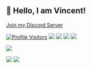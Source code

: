 <h2>👋 Hello, I am Vincent!</h2>
<p><a href="https://discord.gg/AQ4sDF6Mkz" target="_blank">Join my Discord Server</a></p><!--change to Contact Me with new site link-->
<p>
  <a href="https://github.com/luckycdev" target="_blank"><img src="https://api.visitorbadge.io/api/visitors?path=luckycdev&label=views&labelColor=%23000000&countColor=%23ffffff" alt="Profile Visitors"/></a>
  <a href="https://discordlookup.com/user/275273443329441792" target="_blank"><img src="https://api.statusbadges.me/badge/status/275273443329441792"/></a>
  <a href="https://discordlookup.com/user/275273443329441792" target="_blank"><img src="https://api.statusbadges.me/badge/playing/275273443329441792"/></a>
  <a href="https://discordlookup.com/user/275273443329441792" target="_blank"><img src="https://api.statusbadges.me/badge/vscode/275273443329441792"/></a>
  <a href="https://discordlookup.com/user/275273443329441792" target="_blank"><img src="https://api.statusbadges.me/badge/spotify/275273443329441792"/></a>
</p>

<p>
  <a href="https://github.com/luckycdev" target="_blank"><img src="https://github-readme-streak-stats.luckyc.dev?user=luckycdev&theme=rising-sun&hide_border=true&border_radius=25&background=45%2C000869%2C732929"/></a>
</p>

<p>
  <a href="https://discordlookup.com/user/275273443329441792" target="_blank"><img src="https://lanyard.cnrad.dev/api/275273443329441792"/></a>
  <a href="https://discordlookup.com/user/275273443329441792" target="_blank"><img src="https://discord.c99.nl/widget/theme-1/275273443329441792.png"/></a>
</p>
